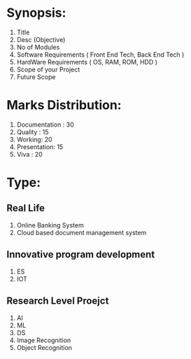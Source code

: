 # Synopsis: 
1. Title
2. Desc (Objective)
3. No of Modules
4. Software Requirements ( Front End Tech, Back End Tech )
5. HardWare Requirements ( OS, RAM, ROM, HDD )
6. Scope of your Project
7. Future Scope

# Marks Distribution:
1. Documentation : 30
2. Quality : 15
3. Working: 20
4. Presentation: 15
5. Viva : 20

# Type: 
## Real Life
1. Online Banking System
2. Cloud based document management system

## Innovative program development
1. ES
2. IOT

## Research Level Proejct
1. AI
2. ML
3. DS
4. Image Recognition
5. Object Recognition

